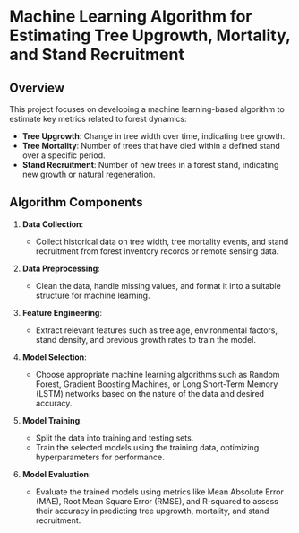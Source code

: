 # Machine Learning Algorithm for Estimating Tree Upgrowth, Mortality, and Stand Recruitment

## Overview
This project focuses on developing a machine learning-based algorithm to estimate key metrics related to forest dynamics:
- **Tree Upgrowth**: Change in tree width over time, indicating tree growth.
- **Tree Mortality**: Number of trees that have died within a defined stand over a specific period.
- **Stand Recruitment**: Number of new trees in a forest stand, indicating new growth or natural regeneration.

## Algorithm Components
1. **Data Collection**:
   - Collect historical data on tree width, tree mortality events, and stand recruitment from forest inventory records or remote sensing data.

2. **Data Preprocessing**:
   - Clean the data, handle missing values, and format it into a suitable structure for machine learning.

3. **Feature Engineering**:
   - Extract relevant features such as tree age, environmental factors, stand density, and previous growth rates to train the model.

4. **Model Selection**:
   - Choose appropriate machine learning algorithms such as Random Forest, Gradient Boosting Machines, or Long Short-Term Memory (LSTM) networks based on the nature of the data and desired accuracy.

5. **Model Training**:
   - Split the data into training and testing sets.
   - Train the selected models using the training data, optimizing hyperparameters for performance.

6. **Model Evaluation**:
   - Evaluate the trained models using metrics like Mean Absolute Error (MAE), Root Mean Square Error (RMSE), and R-squared to assess their accuracy in predicting tree upgrowth, mortality, and stand recruitment.




